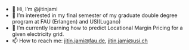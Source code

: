 - 👋 Hi, I’m @jitinjami
- 👀 I’m interested in my final semester of my graduate double degree program at FAU (Erlangen) and USI(Lugano)
- 🌱 I’m currently learning how to predict Locational Margin Pricing for a given electricity grid.
- 📫 How to reach me: jitin.jami@fau.de, jitin.jami@usi.ch

<!---
jitinjami/jitinjami is a ✨ special ✨ repository because its `README.md` (this file) appears on your GitHub profile.
You can click the Preview link to take a look at your changes.
--->
